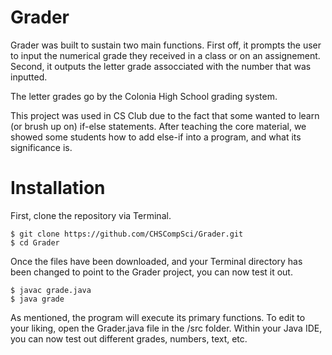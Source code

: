 Grader
====

Grader was built to sustain two main functions. First off, it prompts the user to input the numerical grade they received in a class or on an assignement. Second, it outputs the letter grade assocciated with the number that was inputted.

The letter grades go by the Colonia High School grading system.

This project was used in CS Club due to the fact that some wanted to learn (or brush up on) if-else statements. After teaching the core material, we showed some students how to add else-if into a program, and what its significance is.


Installation
====

First, clone the repository via Terminal.

	$ git clone https://github.com/CHSCompSci/Grader.git
	$ cd Grader

Once the files have been downloaded, and your Terminal directory has been changed to point to the Grader project, you can now test it out.

	$ javac grade.java
	$ java grade

As mentioned, the program will execute its primary functions. To edit to your liking, open the Grader.java file in the /src folder. Within your Java IDE, you can now test out different grades, numbers, text, etc.

